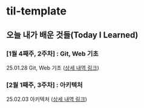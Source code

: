 # til-template

## 오늘 내가 배운 것들(Today I Learned)

### [1월 4째주, 2주차] : Git, Web 기초 


25.01.28 Git, Web 기초 ([상세 내역 링크](https://github.com/100-hours-a-week/jun-jang-till/blob/main/Jan/2024-01-28))

### [2월 1째주, 3주차] : 아키텍처

 25.02.03 아키텍처 ([상세 내역 링크](https://github.com/100-hours-a-week/jun-jang-till/blob/main/Feb/2025-02-03))